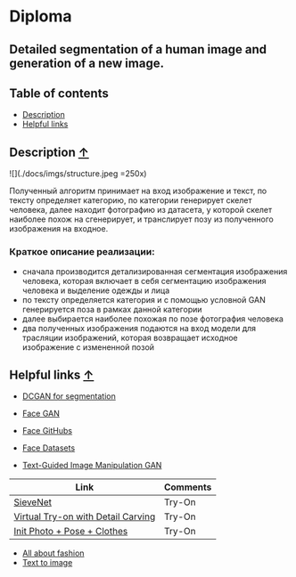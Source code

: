 # <a name="diploma">Diploma</a>

## Detailed segmentation of a human image and generation of a new image.

## Table of contents
- [Description](#description)
- [Helpful links](#helpful)

## <a name="description"> Description </a> [↑](#diploma)

![](./docs/imgs/structure.jpeg =250x)

Полученный алгоритм принимает на вход изображение и текст, по тексту определяет категорию, по категории генерирует скелет человека, далее находит фотографию из датасета, у которой скелет наиболее похож на сгенерирует, и транслирует позу из полученного изображения на входное.

### Краткое описание реализации:
- сначала производится детализированная сегментация изображения человека, которая включает в себя сегментацию изображения человека и выделение одежды и лица
- по тексту определяется категория и с помощью условной GAN генерируется поза в рамках данной категории
- далее выбирается наиболее похожая по позе фотография человека
- два полученных изображения подаются на вход модели для трасляции изображений, которая возвращает исходное изображение с измененной позой

## <a name="helpful"> Helpful links </a> [↑](#diploma)
- [DCGAN for segmentation](https://pytorch.org/tutorials/beginner/dcgan_faces_tutorial.html)
- [Face GAN](https://github.com/IIGROUP/TediGAN)
- [Face GitHubs](https://github.com/ChanChiChoi/awesome-Face_Recognition)
- [Face Datasets](https://github.com/switchablenorms/CelebAMask-HQ)

- [Text-Guided Image Manipulation GAN](https://github.com/mrlibw/ManiGAN)

| Link  |  Comments |
|---|---|
| [SieveNet](https://github.com/levindabhi/SieveNet)  |  Try-On |
| [Virtual Try-on with Detail Carving](https://github.com/JDAI-CV/Down-to-the-Last-Detail-Virtual-Try-on-with-Detail-Carving)  |  Try-On |
| [Init Photo + Pose + Clothes](https://fashiontryon.wixsite.com/fashiontryon) |Try-On |

- [All about fashion](https://github.com/lzhbrian/Cool-Fashion-Papers)
- [Text to image](https://github.com/weihaox/awesome-image-translation/blob/master/content/multi-modal-representation.md#text-to-image)
